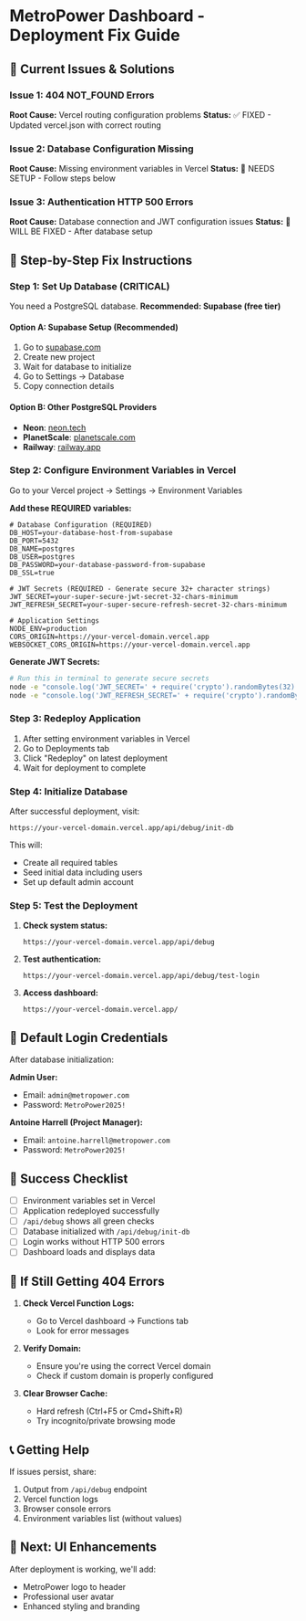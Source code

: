 # MetroPower Dashboard - Deployment Fix Guide

## 🚨 **Current Issues & Solutions**

### Issue 1: 404 NOT_FOUND Errors
**Root Cause:** Vercel routing configuration problems
**Status:** ✅ FIXED - Updated vercel.json with correct routing

### Issue 2: Database Configuration Missing
**Root Cause:** Missing environment variables in Vercel
**Status:** 🔧 NEEDS SETUP - Follow steps below

### Issue 3: Authentication HTTP 500 Errors
**Root Cause:** Database connection and JWT configuration issues
**Status:** 🔧 WILL BE FIXED - After database setup

## 🔧 **Step-by-Step Fix Instructions**

### Step 1: Set Up Database (CRITICAL)

You need a PostgreSQL database. **Recommended: Supabase (free tier)**

#### Option A: Supabase Setup (Recommended)
1. Go to [supabase.com](https://supabase.com)
2. Create new project
3. Wait for database to initialize
4. Go to Settings → Database
5. Copy connection details

#### Option B: Other PostgreSQL Providers
- **Neon**: [neon.tech](https://neon.tech)
- **PlanetScale**: [planetscale.com](https://planetscale.com)
- **Railway**: [railway.app](https://railway.app)

### Step 2: Configure Environment Variables in Vercel

Go to your Vercel project → Settings → Environment Variables

**Add these REQUIRED variables:**

```env
# Database Configuration (REQUIRED)
DB_HOST=your-database-host-from-supabase
DB_PORT=5432
DB_NAME=postgres
DB_USER=postgres
DB_PASSWORD=your-database-password-from-supabase
DB_SSL=true

# JWT Secrets (REQUIRED - Generate secure 32+ character strings)
JWT_SECRET=your-super-secure-jwt-secret-32-chars-minimum
JWT_REFRESH_SECRET=your-super-secure-refresh-secret-32-chars-minimum

# Application Settings
NODE_ENV=production
CORS_ORIGIN=https://your-vercel-domain.vercel.app
WEBSOCKET_CORS_ORIGIN=https://your-vercel-domain.vercel.app
```

**Generate JWT Secrets:**
```bash
# Run this in terminal to generate secure secrets
node -e "console.log('JWT_SECRET=' + require('crypto').randomBytes(32).toString('hex'))"
node -e "console.log('JWT_REFRESH_SECRET=' + require('crypto').randomBytes(32).toString('hex'))"
```

### Step 3: Redeploy Application

1. After setting environment variables in Vercel
2. Go to Deployments tab
3. Click "Redeploy" on latest deployment
4. Wait for deployment to complete

### Step 4: Initialize Database

After successful deployment, visit:
```
https://your-vercel-domain.vercel.app/api/debug/init-db
```

This will:
- Create all required tables
- Seed initial data including users
- Set up default admin account

### Step 5: Test the Deployment

1. **Check system status:**
   ```
   https://your-vercel-domain.vercel.app/api/debug
   ```

2. **Test authentication:**
   ```
   https://your-vercel-domain.vercel.app/api/debug/test-login
   ```

3. **Access dashboard:**
   ```
   https://your-vercel-domain.vercel.app/
   ```

## 🔑 **Default Login Credentials**

After database initialization:

**Admin User:**
- Email: `admin@metropower.com`
- Password: `MetroPower2025!`

**Antoine Harrell (Project Manager):**
- Email: `antoine.harrell@metropower.com`
- Password: `MetroPower2025!`

## 🎯 **Success Checklist**

- [ ] Environment variables set in Vercel
- [ ] Application redeployed successfully
- [ ] `/api/debug` shows all green checks
- [ ] Database initialized with `/api/debug/init-db`
- [ ] Login works without HTTP 500 errors
- [ ] Dashboard loads and displays data

## 🚨 **If Still Getting 404 Errors**

1. **Check Vercel Function Logs:**
   - Go to Vercel dashboard → Functions tab
   - Look for error messages

2. **Verify Domain:**
   - Ensure you're using the correct Vercel domain
   - Check if custom domain is properly configured

3. **Clear Browser Cache:**
   - Hard refresh (Ctrl+F5 or Cmd+Shift+R)
   - Try incognito/private browsing mode

## 📞 **Getting Help**

If issues persist, share:
1. Output from `/api/debug` endpoint
2. Vercel function logs
3. Browser console errors
4. Environment variables list (without values)

## 🎨 **Next: UI Enhancements**

After deployment is working, we'll add:
- MetroPower logo to header
- Professional user avatar
- Enhanced styling and branding
